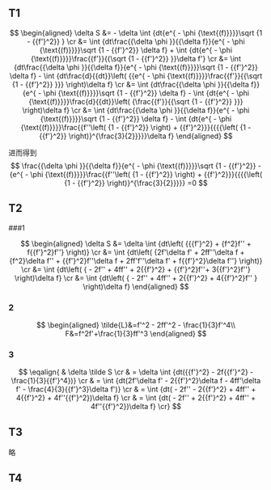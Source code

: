 ## T1

$$
\begin{aligned}
  \delta S 
  &=  - \delta \int {dt{e^{ - \phi {\text{(f)}}}}\sqrt {1 - {{f'}^2}} }  \cr 
   &= \int {dt\frac{{\delta \phi }}{{\delta f}}{e^{ - \phi {\text{(f)}}}}\sqrt {1 - {{f'}^2}} \delta f}  + \int {dt{e^{ - \phi {\text{(f)}}}}\frac{{f'}}{{\sqrt {1 - {{f'}^2}} }}\delta f'}  \cr 
   &= \int {dt\frac{{\delta \phi }}{{\delta f}}{e^{ - \phi {\text{(f)}}}}\sqrt {1 - {{f'}^2}} \delta f}  - \int {dt\frac{d}{{dt}}\left( {{e^{ - \phi {\text{(f)}}}}\frac{{f'}}{{\sqrt {1 - {{f'}^2}} }}} \right)\delta f}  \cr 
   &= \int {dt\frac{{\delta \phi }}{{\delta f}}{e^{ - \phi {\text{(f)}}}}\sqrt {1 - {{f'}^2}} \delta f}  - \int {dt{e^{ - \phi {\text{(f)}}}}\frac{d}{{dt}}\left( {\frac{{f'}}{{\sqrt {1 - {{f'}^2}} }}} \right)\delta f}  \cr 
   &= \int {dt\frac{{\delta \phi }}{{\delta f}}{e^{ - \phi {\text{(f)}}}}\sqrt {1 - {{f'}^2}} \delta f}  - \int {dt{e^{ - \phi {\text{(f)}}}}\frac{{f''\left( {1 - {{f'}^2}} \right) + {{f'}^2}}}{{{{\left( {1 - {{f'}^2}} \right)}^{\frac{3}{2}}}}}\delta f}  
   \end{aligned}
$$



进而得到
$$
\frac{{\delta \phi }}{{\delta f}}{e^{ - \phi {\text{(f)}}}}\sqrt {1 - {{f'}^2}}  - {e^{ - \phi {\text{(f)}}}}\frac{{f''\left( {1 - {{f'}^2}} \right) + {{f'}^2}}}{{{{\left( {1 - {{f'}^2}} \right)}^{\frac{3}{2}}}}} =0
$$

## T2

###1

$$
\begin{aligned}
\delta S 
&= \delta \int {dt\left( {{{f'}^2} + {f^2}f'' + f{{f'}^2}f''} \right)}  \cr 
&= \int {dt\left( {2f'\delta f' + 2ff''\delta f + {f^2}\delta f'' + {{f'}^2}f''\delta f + 2ff'f''\delta f' + f{{f'}^2}\delta f''} \right)}  \cr 
&= \int {dt\left( { - 2f'' + 4ff'' + 2{{f'}^2} + {{f'}^2}f''+ 3{{f'}^2}f''} \right)\delta f}  \cr 
&= \int {dt\left( { - 2f'' + 4ff'' + 2{{f'}^2} + 4{{f'}^2}f'' } \right)\delta f}  
\end{aligned}
$$

### 2

$$
\begin{aligned}
\tilde{L}&=f'^2 - 2ff'^2 - \frac{1}{3}f'^4\\
F&=f^2f'+\frac{1}{3}ff'^3
\end{aligned}
$$

### 3

$$
\eqalign{
  & \delta \tilde S  \cr 
  &  = \delta \int {dt({{f'}^2} - 2f{{f'}^2} - \frac{1}{3}{{f'}^4})}   \cr 
  &  = \int {dt(2f'\delta f' - 2{{f'}^2}\delta f - 4ff'\delta f' - \frac{4}{3}{{f'}^3}\delta f')}   \cr 
  &  = \int {dt( - 2f'' - 2{{f'}^2} + 4ff'' + 4{{f'}^2} + 4f''{{f'}^2})\delta f}   \cr 
  &  = \int {dt( - 2f'' + 2{{f'}^2} + 4ff'' + 4f''{{f'}^2})\delta f}  \cr} 
$$



## T3

略

## T4

